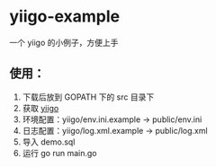 # yiigo-example
一个 yiigo 的小例子，方便上手

## 使用：
1. 下载后放到 GOPATH 下的 src 目录下
2. 获取 [yiigo](https://github.com/IIInsomnia/yiigo)
3. 环境配置：yiigo/env.ini.example -> public/env.ini
4. 日志配置：yiigo/log.xml.example -> public/log.xml
5. 导入 demo.sql
6. 运行 go run main.go